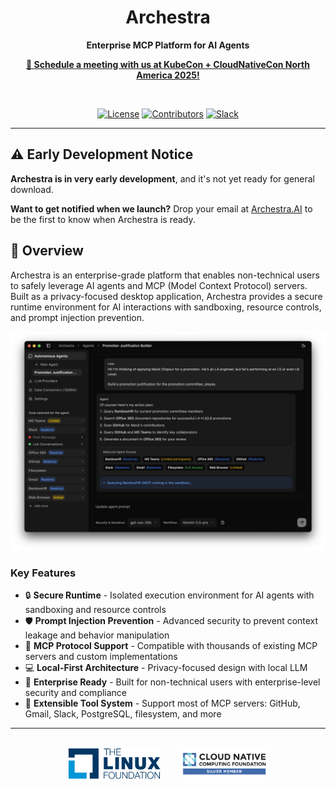 <div align="center">  
  
  # Archestra
  
  **Enterprise MCP Platform for AI Agents**

  **[📅 Schedule a meeting with us at KubeCon + CloudNativeCon North America 2025!](https://calendly.com/archestra/kubecon)**
  
  <br />
  
  [![License](https://img.shields.io/github/license/archestra-ai/archestra)](LICENSE)
  [![Contributors](https://img.shields.io/github/contributors/archestra-ai/archestra)](https://github.com/archestra-ai/archestra/graphs/contributors)
  [![Slack](https://img.shields.io/badge/Slack-Join%20Community-4A154B?logo=slack)](https://join.slack.com/t/archestracommunity/shared_invite/zt-39yk4skox-zBF1NoJ9u4t59OU8XxQChg)
</div>

---

## ⚠️ Early Development Notice

**Archestra is in very early development**, and it's not yet ready for general download.

**Want to get notified when we launch?** Drop your email at [Archestra.AI](https://www.archestra.ai/) to be the first to know when Archestra is ready.

## 🚀 Overview

Archestra is an enterprise-grade platform that enables non-technical users to safely leverage AI agents and MCP (Model Context Protocol) servers. Built as a privacy-focused desktop application, Archestra provides a secure runtime environment for AI interactions with sandboxing, resource controls, and prompt injection prevention.

![Archestra Screenshot](desktop_app/public/images/screenshot.png)

### Key Features

- 🔒 **Secure Runtime** - Isolated execution environment for AI agents with sandboxing and resource controls
- 🛡️ **Prompt Injection Prevention** - Advanced security to prevent context leakage and behavior manipulation
- 🔌 **MCP Protocol Support** - Compatible with thousands of existing MCP servers and custom implementations
- 💻 **Local-First Architecture** - Privacy-focused design with local LLM
- 🎯 **Enterprise Ready** - Built for non-technical users with enterprise-level security and compliance
- 🔧 **Extensible Tool System** - Support most of MCP servers: GitHub, Gmail, Slack, PostgreSQL, filesystem, and more

---

<div align="center">
  <br />
  <a href="https://www.archestra.ai/blog/archestra-joins-cncf-linux-foundation"><img src="desktop_app/public/images/linux-foundation-logo.png" height="50" alt="Linux Foundation" /></a>
  &nbsp;&nbsp;&nbsp;&nbsp;&nbsp;&nbsp;
  <a href="https://www.archestra.ai/blog/archestra-joins-cncf-linux-foundation"><img src="desktop_app/public/images/cncf-logo.png" height="50" alt="CNCF" /></a>
</div>
